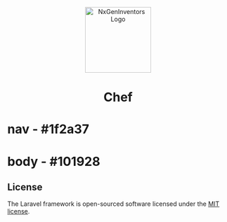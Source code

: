 <p align="center"><a href="https://nxgeninventors.com" target="_blank"><img src="https://nxgeninventors.com/app/themes/nx-gen/public/images/logo-green-s.4329fe.svg" width="150" alt="NxGenInventors Logo"></a></p>

<h1 align="center">Chef</h1>

# nav - #1f2a37
# body - #101928

## License

The Laravel framework is open-sourced software licensed under the [MIT license](https://opensource.org/licenses/MIT).
